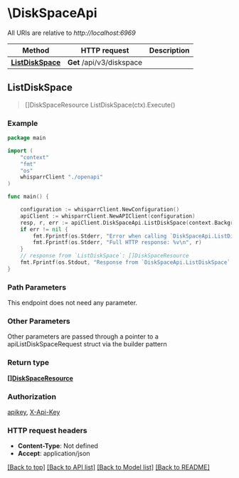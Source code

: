 # \DiskSpaceApi

All URIs are relative to *http://localhost:6969*

Method | HTTP request | Description
------------- | ------------- | -------------
[**ListDiskSpace**](DiskSpaceApi.md#ListDiskSpace) | **Get** /api/v3/diskspace | 



## ListDiskSpace

> []DiskSpaceResource ListDiskSpace(ctx).Execute()



### Example

```go
package main

import (
    "context"
    "fmt"
    "os"
    whisparrClient "./openapi"
)

func main() {

    configuration := whisparrClient.NewConfiguration()
    apiClient := whisparrClient.NewAPIClient(configuration)
    resp, r, err := apiClient.DiskSpaceApi.ListDiskSpace(context.Background()).Execute()
    if err != nil {
        fmt.Fprintf(os.Stderr, "Error when calling `DiskSpaceApi.ListDiskSpace``: %v\n", err)
        fmt.Fprintf(os.Stderr, "Full HTTP response: %v\n", r)
    }
    // response from `ListDiskSpace`: []DiskSpaceResource
    fmt.Fprintf(os.Stdout, "Response from `DiskSpaceApi.ListDiskSpace`: %v\n", resp)
}
```

### Path Parameters

This endpoint does not need any parameter.

### Other Parameters

Other parameters are passed through a pointer to a apiListDiskSpaceRequest struct via the builder pattern


### Return type

[**[]DiskSpaceResource**](DiskSpaceResource.md)

### Authorization

[apikey](../README.md#apikey), [X-Api-Key](../README.md#X-Api-Key)

### HTTP request headers

- **Content-Type**: Not defined
- **Accept**: application/json

[[Back to top]](#) [[Back to API list]](../README.md#documentation-for-api-endpoints)
[[Back to Model list]](../README.md#documentation-for-models)
[[Back to README]](../README.md)

